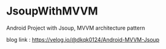 # JsoupWithMVVM
Android Project with Jsoup, MVVM architecture pattern

blog link : https://velog.io/@dkqk0124/Android-MVVM-Jsoup
